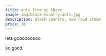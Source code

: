 ```yaml
---
title: ants from up there
image: img/black-country-ants.jpg
description: black country, new road album
price: 30
---
```

lets gooooooooo

so good.
